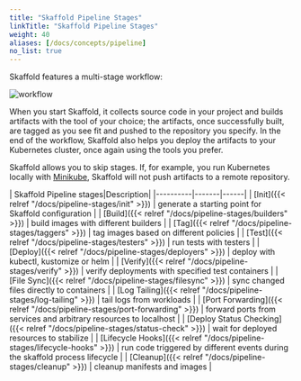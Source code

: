 ```yaml
---
title: "Skaffold Pipeline Stages"
linkTitle: "Skaffold Pipeline Stages"
weight: 40
aliases: [/docs/concepts/pipeline]
no_list: true
---
```


Skaffold features a multi-stage workflow:

![workflow](/images/workflow.png)

When you start Skaffold, it collects source code in your project and builds
artifacts with the tool of your choice; the artifacts, once successfully built,
are tagged as you see fit and pushed to the repository you specify. In the
end of the workflow, Skaffold also helps you deploy the artifacts to your
Kubernetes cluster, once again using the tools you prefer.

Skaffold allows you to skip stages. If, for example, you run Kubernetes
locally with [Minikube](https://kubernetes.io/docs/setup/minikube/), Skaffold
will not push artifacts to a remote repository.


| Skaffold Pipeline stages|Description| 
|----------|-------|------|
| [Init]({{< relref "/docs/pipeline-stages/init" >}}) | generate a starting point for Skaffold configuration | 
| [Build]({{< relref "/docs/pipeline-stages/builders" >}}) | build images with different builders | 
| [Tag]({{< relref "/docs/pipeline-stages/taggers" >}}) | tag images based on different policies |
| [Test]({{< relref "/docs/pipeline-stages/testers" >}}) | run tests with testers |
| [Deploy]({{< relref "/docs/pipeline-stages/deployers" >}}) |  deploy with kubectl, kustomize or helm |
| [Verify]({{< relref "/docs/pipeline-stages/verify" >}}) |  verify deployments with specified test containers |
| [File Sync]({{< relref "/docs/pipeline-stages/filesync" >}}) |  sync changed files directly to containers |
| [Log Tailing]({{< relref "/docs/pipeline-stages/log-tailing" >}}) |  tail logs from workloads |
| [Port Forwarding]({{< relref "/docs/pipeline-stages/port-forwarding" >}}) | forward ports from services and arbitrary resources to localhost  |
| [Deploy Status Checking]({{< relref "/docs/pipeline-stages/status-check" >}}) | wait for deployed resources to stabilize  |
| [Lifecycle Hooks]({{< relref "/docs/pipeline-stages/lifecycle-hooks" >}}) | run code triggered by different events during the skaffold process lifecycle  |
| [Cleanup]({{< relref "/docs/pipeline-stages/cleanup" >}}) | cleanup manifests and images |

